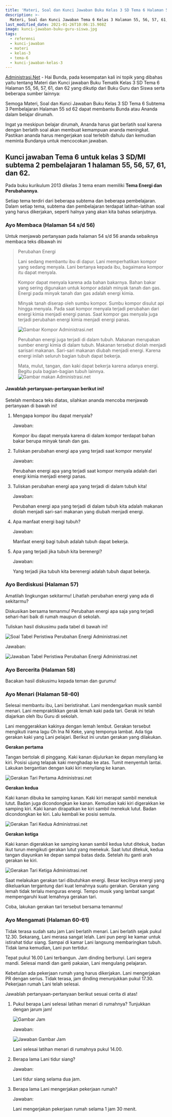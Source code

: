 ```yaml
---
title: 'Materi, Soal dan Kunci Jawaban Buku Kelas 3 SD Tema 6 Halaman 55 s/d 62'
description: >-
  Materi, Soal dan Kunci Jawaban Tema 6 Kelas 3 Halaman 55, 56, 57, 61, dan 62 Buku Tematik Kurikulum 2013 Revisi 2018.
last_modified_date: 2021-01-26T10:06:15.908Z
image: kunci-jawaban-buku-guru-siswa.jpg
tags:
  - referensi
  - kunci-jawaban
  - materi
  - kelas-3
  - tema-6
  - kunci-jawaban-kelas-3
---
```


[Administrasi.Net](https://administrasi.net "Administrasi.Net") - Hai Bunda, pada kesempatan kali ini topik yang dibahas yaitu tentang Materi dan Kunci jawaban Buku Tematik Kelas 3 SD Tema 6 Halaman 55, 56, 57, 61, dan 62 yang dikutip dari Buku Guru dan Siswa serta beberapa sumber lainnya:

Semoga Materi, Soal dan Kunci Jawaban Buku Kelas 3 SD Tema 6 Subtema 3 Pembelajaran Halaman 55 sd 62 dapat membantu Bunda atau Ananda dalam belajar dirumah. 

Ingat ya meskipun belajar dirumah, Ananda harus giat berlatih soal karena dengan berlatih soal akan membuat kemampuan ananda meningkat. Pastikan ananda harus mengerjakan soal terlebih dahulu dan kemudian meminta Bundanya untuk mencocokan jawaban.

## Kunci jawaban Tema 6 untuk kelas 3 SD/MI subtema 2 pembelajaran 1 halaman 55, 56, 57, 61, dan 62.

Pada buku kurikulum 2013 dikelas 3 tema enam memiliki **Tema Energi dan Perubahannya**. 

Setiap tema terdiri dari beberapa subtema dan beberapa pembelajaran. Dalam setiap tema, subtema dan pembelajaran terdapat latihan-latihan soal yang harus dikerjakan, seperti halnya yang akan kita bahas selanjutnya. 

### Ayo Membaca (Halaman 54 s/d 56)

Untuk menjawab pertanyaan pada halaman 54 s/d 56 ananda sebaiknya membaca teks dibawah ini 

> Perubahan Energi
> 
> Lani sedang membantu ibu di dapur. Lani memperhatikan kompor yang sedang menyala. Lani bertanya kepada ibu, bagaimana kompor itu dapat menyala.
> 
> Kompor dapat menyala karena ada bahan bakarnya. Bahan bakar yang sering digunakan untuk kompor adalah minyak tanah dan gas. Energi pada minyak tanah dan gas adalah energi kimia.
> 
> Minyak tanah diserap oleh sumbu kompor. Sumbu kompor disulut api hingga menyala. Pada saat kompor menyala terjadi perubahan dari energi kimia menjadi energi panas. Saat kompor gas menyala juga terjadi perubahan energi kimia menjadi energi panas.
> 
> ![Gambar Kompor Administrasi.net](/img/gambar-kompor-administrasi-net.jpg "Gambar Kompor Administrasi.net")
>
> Perubahan energi juga terjadi di dalam tubuh. Makanan merupakan sumber energi kimia di dalam tubuh. Makanan tersebut diolah menjadi sarisari makanan. Sari-sari makanan diubah menjadi energi. Karena energi inilah seluruh bagian tubuh dapat bekerja.
> 
> Mata, mulut, tangan, dan kaki dapat bekerja karena adanya energi. Begitu pula bagian-bagian tubuh lainnya.
> ![Gambar makan Administrasi.net](/img/gambar-makan-administrasi-net.jpg "Gambar makan Administrasi.net")

#### Jawablah pertanyaan-pertanyaan berikut ini!

Setelah membaca teks diatas, silahkan ananda mencoba menjawab pertanyaan di bawah ini!

1. 	Mengapa kompor ibu dapat menyala?
	
	Jawaban: 
	
	Kompor ibu dapat menyala karena di dalam kompor terdapat bahan bakar berupa minyak tanah dan gas.
2. 	Tuliskan perubahan energi apa yang terjadi saat kompor menyala!
	
	Jawaban: 
	
	Perubahan energi apa yang terjadi saat kompor menyala adalah dari energi kimia menjadi energi panas.

3. 	Tuliskan perubahan energi apa yang terjadi di dalam tubuh kita!
	
	Jawaban: 
	
	Perubahan energi apa yang terjadi di dalam tubuh kita adalah makanan diolah menjadi sari-sari makanan yang diubah menjadi energi.

4. 	Apa manfaat energi bagi tubuh?

	Jawaban: 
	
	Manfaat energi bagi tubuh adalah tubuh dapat bekerja.

5. 	Apa yang terjadi jika tubuh kita berenergi?

	Jawaban: 
	
	Yang terjadi jika tubuh kita berenergi adalah tubuh dapat bekerja.


### Ayo Berdiskusi (Halaman 57)

Amatilah lingkungan sekitarmu! Lihatlah perubahan energi yang ada di sekitarmu?

Diskusikan bersama temanmu! Perubahan energi apa saja yang terjadi sehari-hari baik di rumah maupun di sekolah.

Tuliskan hasil diskusimu pada tabel di bawah ini!

![Soal Tabel Peristiwa Perubahan Energi Administrasi.net](/img/tabel-peristiwa-perubahan-energi.jpg "Tabel Peristiwa Administrasi.net") 

Jawaban:

![Jawaban Tabel Peristiwa Perubahan Energi Administrasi.net](/img/jawaban-tabel-peristiwa-perubahan-energi.jpg "Jawaban Tabel Peristiwa Perubahan Energi Administrasi.net")
 
### Ayo Bercerita (Halaman 58)

Bacakan hasil diskusimu kepada teman dan gurumu!

### Ayo Menari (Halaman 58-60)

Selesai membantu ibu, Lani beristirahat. Lani mendengarkan musik sambil menari. Lani mempraktikkan gerak lemah kaki pada tari. Gerak ini telah diajarkan oleh Ibu Guru di sekolah.

Lani menggerakkan kakinya dengan lemah lembut. Gerakan tersebut mengikuti irama lagu Oh Ina Ni Keke, yang temponya lambat. Ada tiga gerakan kaki yang Lani pelajari. Berikut ini urutan gerakan yang dilakukan.

**Gerakan pertama**

Tangan bertolak di pinggang. Kaki kanan dijulurkan ke depan menyilang ke kiri. Posisi ujung telapak kaki menghadap ke atas. Tumit menyentuh lantai. Lakukan bergantian dengan kaki kiri menyilang ke kanan.

![Gerakan Tari Pertama Administrasi.net](/img/gerakan-pertama-administrasi-net.jpg "Gerakan Tari Pertama Administrasi.net") 
 
**Gerakan kedua**

Kaki kanan dibuka ke samping kanan. Kaki kiri merapat sambil menekuk lutut. Badan juga dicondongkan ke kanan. Kemudian kaki kiri digerakkan ke samping kiri. Kaki kanan dirapatkan ke kiri sambil menekuk lutut. Badan dicondongkan ke kiri. Lalu kembali ke posisi semula.

![Gerakan Tari Kedua Administrasi.net](/img/gerakan-kedua-administrasi-net.jpg "Gerakan Tari Kedua Administrasi.net") 
 
**Gerakan ketiga**

Kaki kanan digerakkan ke samping kanan sambil kedua lutut ditekuk, badan ikut turun mengikuti gerakan lutut yang menekuk. Saat lutut ditekuk, kedua tangan diayunkan ke depan sampai batas dada. Setelah itu ganti arah gerakan ke kiri.

![Gerakan Tari Ketiga Administrasi.net](/img/gerakan-ketiga-administrasi-net.jpg "Gerakan Tari Ketiga Administrasi.net") 
 
Saat melakukan gerakan tari dibutuhkan energi. Besar kecilnya energi yang dikeluarkan tergantung dari kuat lemahnya suatu gerakan. Gerakan yang lemah tidak terlalu menguras energi. Tempo musik yang lambat sangat mempengaruhi kuat lemahnya gerakan tari.

Coba, lakukan gerakan tari tersebut bersama temanmu!

### Ayo Mengamati (Halaman 60-61)

Tidak terasa sudah satu jam Lani berlatih menari. Lani berlatih sejak pukul 12.30. Sekarang, Lani merasa sangat lelah. Lani pun pergi ke kamar untuk istirahat tidur siang. Sampai di kamar Lani langsung membaringkan tubuh. Tidak lama kemudian, Lani pun tertidur.

Tepat pukul 16.00 Lani terbangun. Jam dinding berbunyi. Lani segera mandi. Selesai mandi dan ganti pakaian, Lani mengulang pelajaran.

Kebetulan ada pekerjaan rumah yang harus dikerjakan. Lani mengerjakan PR dengan serius. Tidak terasa, jam dinding menunjukkan pukul 17.30. Pekerjaan rumah Lani telah selesai.

Jawablah pertanyaan-pertanyaan berikut sesuai cerita di atas!

1. 	Pukul berapa Lani selesai latihan menari di rumahnya? Tunjukkan dengan jarum jam!

	![Gambar Jam](/img/gambar-jam.jpg "Gambar Jam") 

	Jawaban:

	![Jawaban Gambar Jam](/img/jawaban-gambar-jam.jpg "Jawaban Gambar Jam") 
	
	Lani selesai latihan menari di rumahnya pukul 14.00.

2. 	Berapa lama Lani tidur siang?

	Jawaban: 
	
	Lani tidur siang selama dua jam.

3. 	Berapa lama Lani mengerjakan pekerjaan rumah?

	Jawaban: 
	
	Lani mengerjakan pekerjaan rumah selama 1 jam 30 menit.
 